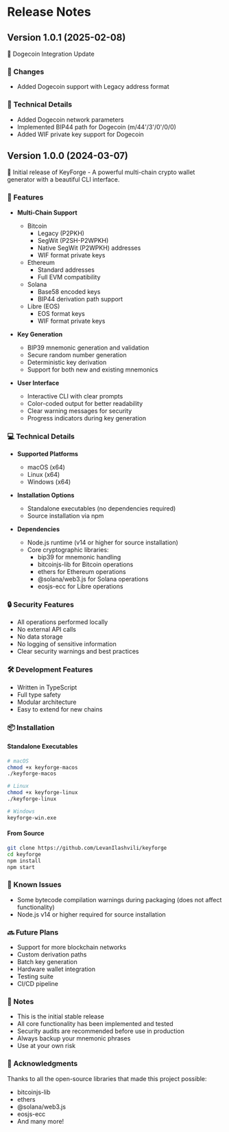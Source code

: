 # Release Notes

## Version 1.0.1 (2025-02-08)

🔄 Dogecoin Integration Update

### 🚀 Changes
- Added Dogecoin support with Legacy address format

### 🔧 Technical Details
- Added Dogecoin network parameters
- Implemented BIP44 path for Dogecoin (m/44'/3'/0'/0/0)
- Added WIF private key support for Dogecoin

## Version 1.0.0 (2024-03-07)

🎉 Initial release of KeyForge - A powerful multi-chain crypto wallet generator with a beautiful CLI interface.

### 🚀 Features

- **Multi-Chain Support**
  - Bitcoin
    - Legacy (P2PKH)
    - SegWit (P2SH-P2WPKH)
    - Native SegWit (P2WPKH) addresses
    - WIF format private keys
  - Ethereum
    - Standard addresses
    - Full EVM compatibility
  - Solana
    - Base58 encoded keys
    - BIP44 derivation path support
  - Libre (EOS)
    - EOS format keys
    - WIF format private keys

- **Key Generation**
  - BIP39 mnemonic generation and validation
  - Secure random number generation
  - Deterministic key derivation
  - Support for both new and existing mnemonics

- **User Interface**
  - Interactive CLI with clear prompts
  - Color-coded output for better readability
  - Clear warning messages for security
  - Progress indicators during key generation

### 💻 Technical Details

- **Supported Platforms**
  - macOS (x64)
  - Linux (x64)
  - Windows (x64)

- **Installation Options**
  - Standalone executables (no dependencies required)
  - Source installation via npm

- **Dependencies**
  - Node.js runtime (v14 or higher for source installation)
  - Core cryptographic libraries:
    - bip39 for mnemonic handling
    - bitcoinjs-lib for Bitcoin operations
    - ethers for Ethereum operations
    - @solana/web3.js for Solana operations
    - eosjs-ecc for Libre operations

### 🔒 Security Features

- All operations performed locally
- No external API calls
- No data storage
- No logging of sensitive information
- Clear security warnings and best practices

### 🛠️ Development Features

- Written in TypeScript
- Full type safety
- Modular architecture
- Easy to extend for new chains

### 📦 Installation

#### Standalone Executables
```bash
# macOS
chmod +x keyforge-macos
./keyforge-macos

# Linux
chmod +x keyforge-linux
./keyforge-linux

# Windows
keyforge-win.exe
```

#### From Source
```bash
git clone https://github.com/LevanIlashvili/keyforge
cd keyforge
npm install
npm start
```

### 🐛 Known Issues

- Some bytecode compilation warnings during packaging (does not affect functionality)
- Node.js v14 or higher required for source installation

### 🔜 Future Plans

- Support for more blockchain networks
- Custom derivation paths
- Batch key generation
- Hardware wallet integration
- Testing suite
- CI/CD pipeline

### 📝 Notes

- This is the initial stable release
- All core functionality has been implemented and tested
- Security audits are recommended before use in production
- Always backup your mnemonic phrases
- Use at your own risk

### 🙏 Acknowledgments

Thanks to all the open-source libraries that made this project possible:
- bitcoinjs-lib
- ethers
- @solana/web3.js
- eosjs-ecc
- And many more! 